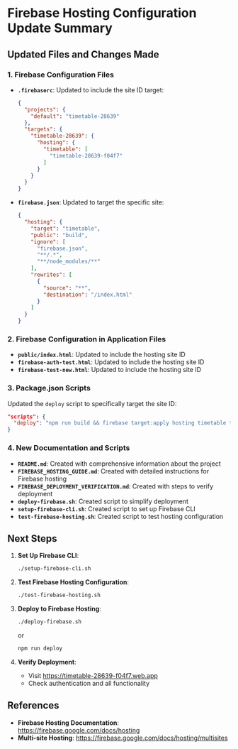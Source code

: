 # Firebase Hosting Configuration Update Summary

## Updated Files and Changes Made

### 1. Firebase Configuration Files

- **`.firebaserc`**: Updated to include the site ID target:
  ```json
  {
    "projects": {
      "default": "timetable-28639"
    },
    "targets": {
      "timetable-28639": {
        "hosting": {
          "timetable": [
            "timetable-28639-f04f7"
          ]
        }
      }
    }
  }
  ```

- **`firebase.json`**: Updated to target the specific site:
  ```json
  {
    "hosting": {
      "target": "timetable",
      "public": "build",
      "ignore": [
        "firebase.json",
        "**/.*",
        "**/node_modules/**"
      ],
      "rewrites": [
        {
          "source": "**",
          "destination": "/index.html"
        }
      ]
    }
  }
  ```

### 2. Firebase Configuration in Application Files

- **`public/index.html`**: Updated to include the hosting site ID
- **`firebase-auth-test.html`**: Updated to include the hosting site ID
- **`firebase-test-new.html`**: Updated to include the hosting site ID

### 3. Package.json Scripts

Updated the `deploy` script to specifically target the site ID:
```json
"scripts": {
  "deploy": "npm run build && firebase target:apply hosting timetable timetable-28639-f04f7 && firebase deploy --only hosting:timetable"
}
```

### 4. New Documentation and Scripts

- **`README.md`**: Created with comprehensive information about the project
- **`FIREBASE_HOSTING_GUIDE.md`**: Created with detailed instructions for Firebase hosting
- **`FIREBASE_DEPLOYMENT_VERIFICATION.md`**: Created with steps to verify deployment
- **`deploy-firebase.sh`**: Created script to simplify deployment
- **`setup-firebase-cli.sh`**: Created script to set up Firebase CLI
- **`test-firebase-hosting.sh`**: Created script to test hosting configuration

## Next Steps

1. **Set Up Firebase CLI**:
   ```bash
   ./setup-firebase-cli.sh
   ```

2. **Test Firebase Hosting Configuration**:
   ```bash
   ./test-firebase-hosting.sh
   ```

3. **Deploy to Firebase Hosting**:
   ```bash
   ./deploy-firebase.sh
   ```
   
   or
   
   ```bash
   npm run deploy
   ```

4. **Verify Deployment**:
   - Visit https://timetable-28639-f04f7.web.app
   - Check authentication and all functionality

## References

- **Firebase Hosting Documentation**: https://firebase.google.com/docs/hosting
- **Multi-site Hosting**: https://firebase.google.com/docs/hosting/multisites
